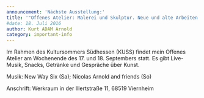 ```yaml
---
announcement: 'Nächste Ausstellung:'
title: '"Offenes Atelier: Malerei und Skulptur. Neue und alte Arbeiten."'
#date: 18. Juli 2016
author: Kurt ADAM Arnold
category: important-info
---
```


Im Rahmen des Kultursommers Südhessen (KUSS) findet mein Offenes Atelier am Wochenende des 17. und 18. Septembers statt. Es gibt Live-Musik, Snacks, Getränke und Gespräche über Kunst.

Musik: New Way Six (Sa); Nicolas Arnold and friends (So)

Anschrift: Werkraum in der Illertstraße 11, 68519 Viernheim
